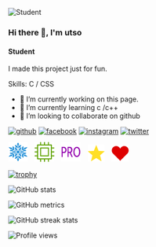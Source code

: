 ![Student](https://scontent.fdac5-2.fna.fbcdn.net/v/t39.30808-6/283554777_776056240225783_1925175796070382746_n.jpg?_nc_cat=103&ccb=1-7&_nc_sid=174925&_nc_eui2=AeFv813moT_GJevVP5Vr0yxCDwh0zimCCsUPCHTOKYIKxRvwQkivrq2KLdY68bhxpbaPqBguGOhsbqbVplDGD0w3&_nc_ohc=Ra1JRYM_pRUAX_kXoqz&_nc_ht=scontent.fdac5-2.fna&oh=00_AfA4awwTl2qbL-NIqrjq3rEY4UNJMFdLeDRZeDhsifjoCA&oe=63C06E62)

### Hi there 👋, I'm utso
#### Student


I made this project just for fun.

Skills: C / CSS

- 🔭 I’m currently working on this page. 
- 🌱 I’m currently learning c /c++ 
- 👯 I’m looking to collaborate on github 


[<img src='https://cdn.jsdelivr.net/npm/simple-icons@3.0.1/icons/github.svg' alt='github' height='40'>](https://github.com/utso185-h)  [<img src='https://cdn.jsdelivr.net/npm/simple-icons@3.0.1/icons/facebook.svg' alt='facebook' height='40'>](https://www.facebook.com/killersbilla)  [<img src='https://cdn.jsdelivr.net/npm/simple-icons@3.0.1/icons/instagram.svg' alt='instagram' height='40'>](https://www.instagram.com/utso185-h/)  [<img src='https://cdn.jsdelivr.net/npm/simple-icons@3.0.1/icons/twitter.svg' alt='twitter' height='40'>](https://twitter.com/roy8_utso)  

<a href='https://archiveprogram.github.com/'><img src='https://raw.githubusercontent.com/acervenky/animated-github-badges/master/assets/acbadge.gif' width='40' height='40'></a> <a href='https://docs.github.com/en/developers'><img src='https://raw.githubusercontent.com/acervenky/animated-github-badges/master/assets/devbadge.gif' width='40' height='40'></a> <a href='https://github.com/pricing'><img src='https://raw.githubusercontent.com/acervenky/animated-github-badges/master/assets/pro.gif' width='40' height='40'></a> <a href='https://stars.github.com/'><img src='https://raw.githubusercontent.com/acervenky/animated-github-badges/master/assets/starbadge.gif' width='35' height='35'></a> <a href='https://docs.github.com/en/github/supporting-the-open-source-community-with-github-sponsors'><img src='https://raw.githubusercontent.com/acervenky/animated-github-badges/master/assets/sponsorbadge.gif' width='35' height='35'></a> 

[![trophy](https://github-profile-trophy.vercel.app/?username=utso185-h)](https://github.com/ryo-ma/github-profile-trophy)

![GitHub stats](https://github-readme-stats.vercel.app/api?username=utso185-h&show_icons=true)  

![GitHub metrics](https://metrics.lecoq.io/utso185-h)  

![GitHub streak stats](https://streak-stats.demolab.com/?user=utso185-h)  

![Profile views](https://gpvc.arturio.dev/utso185-h)  
